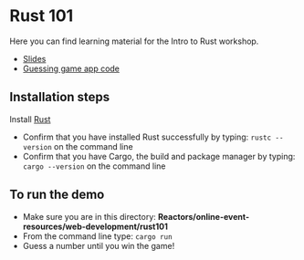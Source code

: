 # Rust 101

Here you can find learning material for the Intro to Rust workshop.
- [Slides](Intro-to-Rust.pptx)
- [Guessing game app code](src/main.rs)

## Installation steps
Install [Rust](https://www.rust-lang.org/tools/install)
- Confirm that you have installed Rust successfully by typing: `rustc --version` on the command line
- Confirm that you have Cargo, the build and package manager by typing: `cargo --version` on the command line

## To run the demo
- Make sure you are in this directory: **Reactors/online-event-resources/web-development/rust101**
- From the command line type: `cargo run`
- Guess a number until you win the game!